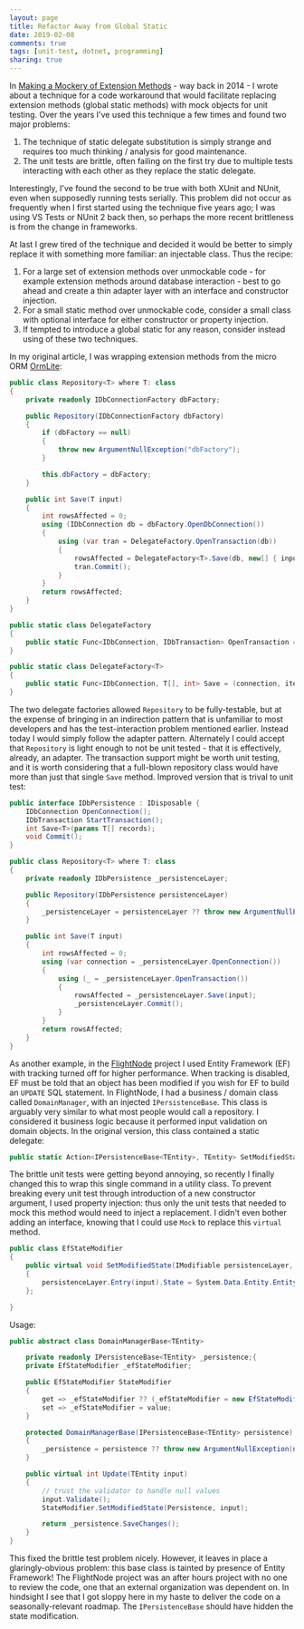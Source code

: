 ```yaml
---
layout: page
title: Refactor Away from Global Static
date: 2019-02-08
comments: true
tags: [unit-test, dotnet, programming]
sharing: true
---
```


In [Making a Mockery of Extension Methods](http://tech.safnet.com/archive/2014/04/10/making-a-mockery-of-extension-methods/) - way back in 2014 - I wrote about a technique for a code workaround that would facilitate replacing extension methods (global static methods) with mock objects for unit testing. Over the years I've used this technique a few times and found two major problems:

1. The technique of static delegate substitution is simply strange and requires too much thinking / analysis for good maintenance.
2. The unit tests are brittle, often failing on the first try due to multiple tests interacting with each other as they replace the static delegate.

Interestingly, I've found the second to be true with both XUnit and NUnit, even when supposedly running tests serially. This problem did not occur as frequently when I first started using the technique five years ago; I was using VS Tests or NUnit 2 back then, so perhaps the more recent brittleness is from the change in frameworks.

At last I grew tired of the technique and decided it would be better to simply replace it with something more familiar: an injectable class. Thus the recipe:

1. For a large set of extension methods over unmockable code - for example extension methods around database interaction - best to go ahead and create a thin adapter layer with an interface and constructor injection.
2. For a small static method over unmockable code, consider a small class with optional interface for either constructor or property injection.
3. If tempted to introduce a global static for any reason, consider instead using of these two techniques.

In my original article, I was wrapping extension methods from the micro ORM [OrmLite](https://github.com/ServiceStack/ServiceStack.OrmLite):

```csharp
public class Repository<T> where T: class
{
    private readonly IDbConnectionFactory dbFactory;

    public Repository(IDbConnectionFactory dbFactory)
    {
        if (dbFactory == null)
        {
            throw new ArgumentNullException("dbFactory");
        }

        this.dbFactory = dbFactory;
    }

    public int Save(T input)
    {
        int rowsAffected = 0;
        using (IDbConnection db = dbFactory.OpenDbConnection())
        {
            using (var tran = DelegateFactory.OpenTransaction(db))
            {
                rowsAffected = DelegateFactory<T>.Save(db, new[] { input });
                tran.Commit();
            }
        }
        return rowsAffected;
    }
}

public static class DelegateFactory
{
    public static Func<IDbConnection, IDbTransaction> OpenTransaction = (connection) => { return ReadConnectionExtensions.OpenTransaction(connection); };
}

public static class DelegateFactory<T>
{
    public static Func<IDbConnection, T[], int> Save = (connection, items) => { return OrmLiteWriteConnectionExtensions.Save(connection, items); };
}
```

The two delegate factories allowed `Repository` to be fully-testable, but at the expense of bringing in an indirection pattern that is unfamiliar to most developers and has the test-interaction problem mentioned earlier. Instead today I would simply follow the adapter pattern. Alternately I could accept that `Repository` is light enough to not be unit tested - that it is effectively, already, an adapter. The transaction support might be worth unit testing, and it is worth considering that a full-blown repository class would have more than just that single `Save` method. Improved version that is trival to unit test:

```csharp
public interface IDbPersistence : IDisposable {
    IDbConnection OpenConnection();
    IDbTransaction StartTransaction();
    int Save<T>(params T[] records);
    void Commit();
}

public class Repository<T> where T: class
{
    private readonly IDbPersistence _persistenceLayer;

    public Repository(IDbPersistence persistenceLayer)
    {
        _persistenceLayer = persistenceLayer ?? throw new ArgumentNullException(nameof(persistenceLayer));
    }

    public int Save(T input)
    {
        int rowsAffected = 0;
        using (var connection = _persistenceLayer.OpenConnection())
        {
            using (_ = _persistenceLayer.OpenTransaction())
            {
                rowsAffected = _persistenceLayer.Save(input);
                _persistenceLayer.Commit();
            }
        }
        return rowsAffected;
    }
}
```

As another example, in the [FlightNode](https://www.github.com/FlightNode) project I used Entity Framework (EF) with tracking turned off for higher performance. When tracking is disabled, EF must be told that an object has been modified if you wish for EF to build an `UPDATE` SQL statement. In FlightNode, I had a business / domain class called `DomainManager`, with an injected `IPersistenceBase`. This class is arguably very similar to what most people would call a repository. I considered it business logic because it performed input validation on domain objects. In the original version, this class contained a static delegate:

```csharp
public static Action<IPersistenceBase<TEntity>, TEntity> SetModifiedState = (IPersistenceBase<TEntity> persistenceLayer, TEntity input) => persistenceLayer.Entry(input).State = System.Data.Entity.EntityState.Modified;
```

The brittle unit tests were getting beyond annoying, so recently I finally changed this to wrap this single command in a utility class. To prevent breaking every unit test through introduction of a new constructor argument, I used property injection: thus only the unit tests that needed to mock this method would need to inject a replacement. I didn't even bother adding an interface, knowing that I could use `Mock` to replace this `virtual` method.

```csharp
public class EfStateModifier
{
    public virtual void SetModifiedState(IModifiable persistenceLayer, object input)
    {
        persistenceLayer.Entry(input).State = System.Data.Entity.EntityState.Modified;
    };

}
```

Usage:

```csharp
public abstract class DomainManagerBase<TEntity>

    private readonly IPersistenceBase<TEntity> _persistence;{
    private EfStateModifier _efStateModifier;

    public EfStateModifier StateModifier
    {
        get => _efStateModifier ?? (_efStateModifier = new EfStateModifier());
        set => _efStateModifier = value;
    }

    protected DomainManagerBase(IPersistenceBase<TEntity> persistence)
    {
        _persistence = persistence ?? throw new ArgumentNullException(nameof(persistence));
    }

    public virtual int Update(TEntity input)
    {
        // trust the validator to handle null values
        input.Validate();
        StateModifier.SetModifiedState(Persistence, input);

        return _persistence.SaveChanges();
    }
}
```

This fixed the brittle test problem nicely. However, it leaves in place a glaringly-obvious problem: this base class is tainted by presence of Entity Framework! The FlightNode project was an after hours project with no one to review the code, one that an external organization was dependent on. In hindsight I see that I got sloppy here in my haste to deliver the code on a seasonally-relevant roadmap. The `IPersistenceBase` should have hidden the state modification.
